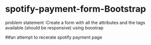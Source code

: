 # spotify-payment-form-Bootstrap
problem statement :Create a form with all the attributes and the tags available (should be responsive) using boostrap

##an attempt to recerate spotify payment page 
